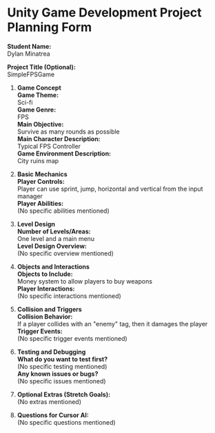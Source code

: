 # Unity Game Development Project Planning Form

**Student Name:**  
Dylan Minatrea

**Project Title (Optional):**  
SimpleFPSGame

1. **Game Concept**  
   **Game Theme:**  
   Sci-fi  
   **Game Genre:**  
   FPS  
   **Main Objective:**  
   Survive as many rounds as possible  
   **Main Character Description:**  
   Typical FPS Controller  
   **Game Environment Description:**  
   City ruins map  

2. **Basic Mechanics**  
   **Player Controls:**  
   Player can use sprint, jump, horizontal and vertical from the input manager  
   **Player Abilities:**  
   (No specific abilities mentioned)

3. **Level Design**  
   **Number of Levels/Areas:**  
   One level and a main menu  
   **Level Design Overview:**  
   (No specific overview mentioned)

4. **Objects and Interactions**  
   **Objects to Include:**  
   Money system to allow players to buy weapons  
   **Player Interactions:**  
   (No specific interactions mentioned)

5. **Collision and Triggers**  
   **Collision Behavior:**  
   If a player collides with an "enemy" tag, then it damages the player  
   **Trigger Events:**  
   (No specific trigger events mentioned)

6. **Testing and Debugging**  
   **What do you want to test first?**  
   (No specific testing mentioned)  
   **Any known issues or bugs?**  
   (No specific issues mentioned)

7. **Optional Extras (Stretch Goals):**  
   (No extras mentioned)

8. **Questions for Cursor AI:**  
   (No specific questions mentioned)
